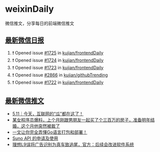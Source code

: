 # weixinDaily
微信推文，分享每日的前端微信推文

## [最新微信日报](https://github.com/kujian/weixinDaily/issues)

<!--START_SECTION:activity-->
1. ❗ Opened issue [#1725](https://github.com/kujian/frontendDaily/issues/1725) in [kujian/frontendDaily](https://github.com/kujian/frontendDaily)
2. ❗ Opened issue [#1724](https://github.com/kujian/frontendDaily/issues/1724) in [kujian/frontendDaily](https://github.com/kujian/frontendDaily)
3. ❗ Opened issue [#1723](https://github.com/kujian/frontendDaily/issues/1723) in [kujian/frontendDaily](https://github.com/kujian/frontendDaily)
4. ❗ Opened issue [#2866](https://github.com/kujian/githubTrending/issues/2866) in [kujian/githubTrending](https://github.com/kujian/githubTrending)
5. ❗ Opened issue [#1722](https://github.com/kujian/frontendDaily/issues/1722) in [kujian/frontendDaily](https://github.com/kujian/frontendDaily)
<!--END_SECTION:activity-->


## [最新微信推文](https://weixin.qdkfweb.cn/)

<!-- BLOG-POST-LIST:START -->
- [5.11｜今天，互联网的“瓜”都在这了！](https://weixin.qdkfweb.cn/44850.html)
- [某女程序员爆料，上个月刚跟男朋友一起买了个三百万的房子，准备明年结婚，这个月他突然被裁了](https://weixin.qdkfweb.cn/44838.html)
- [一文让你完全弄懂Go语言打包和部署！](https://weixin.qdkfweb.cn/44834.html)
- [Suno API 的申请及使用](https://weixin.qdkfweb.cn/44823.html)
- [理想L9误将广告识别为真车致追尾，官方：后续会改进软件系统](https://weixin.qdkfweb.cn/44855.html)
<!-- BLOG-POST-LIST:END -->
